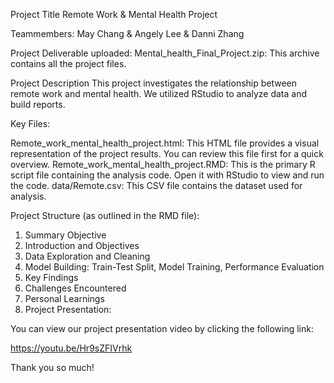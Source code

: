 Project Title
Remote Work & Mental Health Project

Teammembers: May Chang & Angely Lee & Danni Zhang

Project Deliverable uploaded:
Mental_health_Final_Project.zip: This archive contains all the project files.

Project Description
This project investigates the relationship between remote work and mental health. 
We utilized RStudio to analyze data and build reports.

Key Files:

Remote_work_mental_health_project.html: This HTML file provides a visual representation of the project results. You can review this file first for a quick overview.
Remote_work_mental_health_project.RMD: This is the primary R script file containing the analysis code. Open it with RStudio to view and run the code.
data/Remote.csv: This CSV file contains the dataset used for analysis.

Project Structure (as outlined in the RMD file):

1. Summary Objective
2. Introduction and Objectives
3. Data Exploration and Cleaning
4. Model Building: Train-Test Split, Model Training, Performance Evaluation
5. Key Findings
6. Challenges Encountered
7. Personal Learnings
8. Project Presentation:

You can view our project presentation video by clicking the following link:

https://youtu.be/Hr9sZFIVrhk

Thank you so much!

